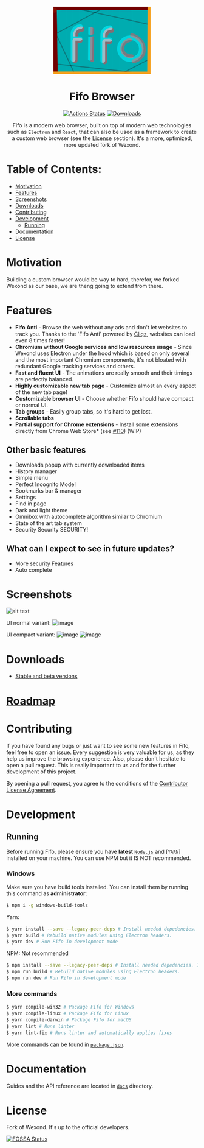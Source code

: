 <p align="center">
  <a href="https://fifo.snaildos.com"><img src="static/icons/banner.png" width="256"></a>
</p>

<div align="center">
  <h1>Fifo Browser</h1>

[![Actions Status](https://github.com/snaildos/Fifo-Browser/workflows/Build/badge.svg)](https://github.com/snaildos/Fifo-Browser/actions)
[![Downloads](https://img.shields.io/github/downloads/snaildos/Fifo-Browser/total.svg?style=flat-square)](https://fifo.snaildos.com)

Fifo is a modern web browser, built on top of modern web technologies such as `Electron` and `React`, that can also be used as a framework to create a custom web browser (see the [License](#license) section). It's a more, optimized, more updated fork of Wexond. 

</div>

# Table of Contents:
- [Motivation](#motivation)
- [Features](#features)
- [Screenshots](#screenshots)
- [Downloads](#downloads)
- [Contributing](#contributing)
- [Development](#development)
  - [Running](#running)
- [Documentation](#documentation)
- [License](#license)

# Motivation

Building a custom browser would be way to hard, therefor, we forked Wexond as our base, we are theng going to extend from there.

# Features

- **Fifo Anti** - Browse the web without any ads and don't let websites to track you. Thanks to the 'Fifo Anti' powered by [Cliqz](https://github.com/cliqz-oss/adblocker), websites can load even 8 times faster!
- **Chromium without Google services and low resources usage** - Since Wexond uses Electron under the hood which is based on only several and the most important Chromium components, it's not bloated with redundant Google tracking services and others.
- **Fast and fluent UI** - The animations are really smooth and their timings are perfectly balanced.
- **Highly customizable new tab page** - Customize almost an every aspect of the new tab page!
- **Customizable browser UI** - Choose whether Fifo should have compact or normal UI.
- **Tab groups** - Easily group tabs, so it's hard to get lost.
- **Scrollable tabs**
- **Partial support for Chrome extensions** - Install some extensions directly from Chrome Web Store\* (see [#110](https://github.com/wexond/wexond/issues/110)) (WIP)

## Other basic features

- Downloads popup with currently downloaded items
- History manager
- Simple menu
- Perfect Incognito Mode!
- Bookmarks bar & manager
- Settings
- Find in page
- Dark and light theme
- Omnibox with autocomplete algorithm similar to Chromium
- State of the art tab system
- Security Security SECURITY!

## What can I expect to see in future updates?

- More security Features
- Auto complete

# Screenshots

![alt text](https://github.com/SnailDOS/Fifo-Browser/blob/main/image-preview/image.jpg?raw=true)

UI normal variant:
![image](https://user-images.githubusercontent.com/11065386/81024186-f40b0400-8e72-11ea-976e-cd1ca1b43ad8.png)

UI compact variant:
![image](https://user-images.githubusercontent.com/11065386/81024222-13099600-8e73-11ea-9fc9-3c63a034403d.png)
![image](https://user-images.githubusercontent.com/11065386/81024252-2ddc0a80-8e73-11ea-9f2f-6c9a4a175c60.png)

# Downloads
- [Stable and beta versions](https://github.com/snaildos/Fifo-Browser/releases)

# [Roadmap](https://github.com/snaildos/Fifo-browser/projects)

# Contributing

If you have found any bugs or just want to see some new features in Fifo, feel free to open an issue. Every suggestion is very valuable for us, as they help us improve the browsing experience. Also, please don't hesitate to open a pull request. This is really important to us and for the further development of this project.

By opening a pull request, you agree to the conditions of the [Contributor License Agreement](cla.md).

# Development

## Running

Before running Fifo, please ensure you have **latest** [`Node.js`](https://nodejs.org/en/) and [`YARN`] installed on your machine. You can use NPM but it IS NOT recommended.

### Windows

Make sure you have build tools installed. You can install them by running this command as **administrator**:

```bash
$ npm i -g windows-build-tools
```

Yarn:
```bash
$ yarn install --save --legacy-peer-deps # Install needed depedencies. If you can, please, use yarn install.
$ yarn build # Rebuild native modules using Electron headers.
$ yarn dev # Run Fifo in development mode
```

NPM: Not recommended
```bash
$ npm install --save --legacy-peer-deps # Install needed depedencies. If you can, please, use yarn install.
$ npm run build # Rebuild native modules using Electron headers.
$ npm run dev # Run Fifo in development mode
```

### More commands

```bash
$ yarn compile-win32 # Package Fifo for Windows
$ yarn compile-linux # Package Fifo for Linux
$ yarn compile-darwin # Package Fifo for macOS
$ yarn lint # Runs linter
$ yarn lint-fix # Runs linter and automatically applies fixes
```

More commands can be found in [`package.json`](package.json).

# Documentation

Guides and the API reference are located in [`docs`](docs) directory.

# License

Fork of Wexond. It's up to the official developers.

[![FOSSA Status](https://app.fossa.com/api/projects/git%2Bgithub.com%2Fsnaildos%2FFifo-Browser.svg?type=large)](https://app.fossa.com/projects/git%2Bgithub.com%2Fsnaildos%2FFifo-Browser?ref=badge_large)
